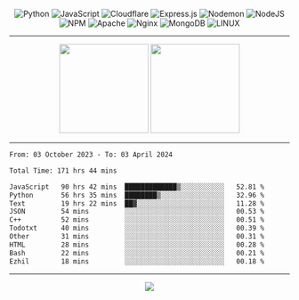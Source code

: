 <div align="center">
  
![Python](https://img.shields.io/badge/python-3670A0?style=for-the-badge&logo=python&logoColor=ffdd54) ![JavaScript](https://img.shields.io/badge/javascript-%23323330.svg?style=for-the-badge&logo=javascript&logoColor=%23F7DF1E) ![Cloudflare](https://img.shields.io/badge/Cloudflare-F38020?style=for-the-badge&logo=Cloudflare&logoColor=white) ![Express.js](https://img.shields.io/badge/express.js-%23404d59.svg?style=for-the-badge&logo=express&logoColor=%2361DAFB) ![Nodemon](https://img.shields.io/badge/NODEMON-%23323330.svg?style=for-the-badge&logo=nodemon&logoColor=%BBDEAD) ![NodeJS](https://img.shields.io/badge/node.js-6DA55F?style=for-the-badge&logo=node.js&logoColor=white) ![NPM](https://img.shields.io/badge/NPM-%23CB3837.svg?style=for-the-badge&logo=npm&logoColor=white) ![Apache](https://img.shields.io/badge/apache-%23D42029.svg?style=for-the-badge&logo=apache&logoColor=white) ![Nginx](https://img.shields.io/badge/nginx-%23009639.svg?style=for-the-badge&logo=nginx&logoColor=white) ![MongoDB](https://img.shields.io/badge/MongoDB-%234ea94b.svg?style=for-the-badge&logo=mongodb&logoColor=white) ![LINUX](https://img.shields.io/badge/Linux-FCC624?style=for-the-badge&logo=linux&logoColor=black)

---


<img src="https://github-readme-streak-stats.herokuapp.com/?user=anotherrandomonline&theme=react" height="160"/>
  
<img src="https://github-readme-stats.vercel.app/api?username=anotherrandomonline&show_icons=true&include_all_commits=true&theme=react" height="160"/>
</div>

---

<!--START_SECTION:waka-->

```txt
From: 03 October 2023 - To: 03 April 2024

Total Time: 171 hrs 44 mins

JavaScript   90 hrs 42 mins  █████████████▒░░░░░░░░░░░   52.81 %
Python       56 hrs 35 mins  ████████▒░░░░░░░░░░░░░░░░   32.96 %
Text         19 hrs 22 mins  ██▓░░░░░░░░░░░░░░░░░░░░░░   11.28 %
JSON         54 mins         ░░░░░░░░░░░░░░░░░░░░░░░░░   00.53 %
C++          52 mins         ░░░░░░░░░░░░░░░░░░░░░░░░░   00.51 %
Todotxt      40 mins         ░░░░░░░░░░░░░░░░░░░░░░░░░   00.39 %
Other        31 mins         ░░░░░░░░░░░░░░░░░░░░░░░░░   00.31 %
HTML         28 mins         ░░░░░░░░░░░░░░░░░░░░░░░░░   00.28 %
Bash         22 mins         ░░░░░░░░░░░░░░░░░░░░░░░░░   00.21 %
Ezhil        18 mins         ░░░░░░░░░░░░░░░░░░░░░░░░░   00.18 %
```

<!--END_SECTION:waka-->

---

<div align="center">
  
![](https://github-profile-trophy.vercel.app/?username=anotherrandomonline&theme=darkhub&no-frame=true&no-bg=true&margin-w=4)

</div>
